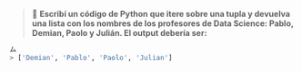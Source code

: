 > :memo: **Escribí un código de Python que itere sobre una tupla y devuelva una lista con los nombres de los profesores de Data Science: Pablo, Demian, Paolo y Julián. El output debería ser:**<br>

``` python
ム
> ['Demian', 'Pablo', 'Paolo', 'Julian']
```

